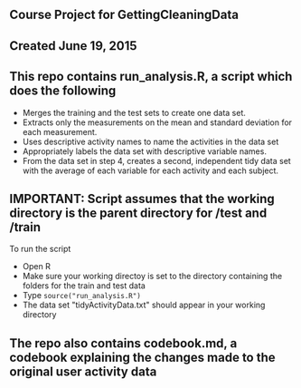 ## Course Project for GettingCleaningData
## Created June 19, 2015

## This repo contains run_analysis.R, a script which does the following

* Merges the training and the test sets to create one data set.
* Extracts only the measurements on the mean and standard deviation for each measurement. 
* Uses descriptive activity names to name the activities in the data set
* Appropriately labels the data set with descriptive variable names. 
* From the data set in step 4, creates a second, independent tidy data set with the average of each variable for each activity and each subject.

## IMPORTANT: Script assumes that the working directory is the parent directory for /test and /train

To run the script
* Open R
* Make sure your working directoy is set to the directory containing the folders for the train and test data
* Type ``source("run_analysis.R")``
* The data set "tidyActivityData.txt" should appear in your working directory

## The repo also contains codebook.md, a codebook explaining the changes made to the original user activity data
